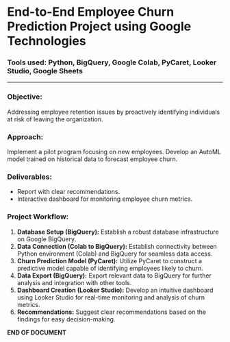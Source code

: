# End-to-End Employee Churn Prediction Project using Google Technologies

### Tools used: Python, BigQuery, Google Colab, PyCaret, Looker Studio, Google Sheets
-------------------------------------------------------------------------------------------------
### Objective:
Addressing employee retention issues by proactively identifying individuals at risk of leaving the organization.

### Approach:
Implement a pilot program focusing on new employees. Develop an AutoML model trained on historical data to forecast employee churn.

### Deliverables:
- Report with clear recommendations.
- Interactive dashboard for monitoring employee churn metrics.

### Project Workflow:
1. **Database Setup (BigQuery):** Establish a robust database infrastructure on Google BigQuery.
2. **Data Connection (Colab to BigQuery):** Establish connectivity between Python environment (Colab) and BigQuery for seamless data access.
3. **Churn Prediction Model (PyCaret):** Utilize PyCaret to construct a predictive model capable of identifying employees likely to churn.
4. **Data Export (BigQuery):** Export relevant data to BigQuery for further analysis and integration with other tools.
5. **Dashboard Creation (Looker Studio):** Develop an intuitive dashboard using Looker Studio for real-time monitoring and analysis of churn metrics.
6. **Recommendations:** Suggest clear recommendations based on the findings for easy decision-making.


**END OF DOCUMENT**
